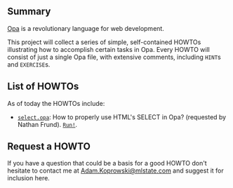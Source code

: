 Summary
-------

[Opa](http://opalang.org) is a revolutionary language for web development.

This project will collect a series of simple, self-contained HOWTOs illustrating how to accomplish certain tasks in Opa. Every HOWTO will consist of just a single Opa file, with extensive comments, including `HINT`s and `EXERCISE`s.

List of HOWTOs
--------------

As of today the HOWTOs include:

* [`select.opa`](https://github.com/akoprow/OpaHOWTOs/blob/master/select.opa): How to properly use HTML's SELECT in Opa? (requested by Nathan Frund). [`Run!`](http://howto-select.tutorials.opalang.org).

Request a HOWTO
---------------

If you have a question that could be a basis for a good HOWTO don't hesitate to contact me at Adam.Koprowski@mlstate.com and suggest it for inclusion here.
